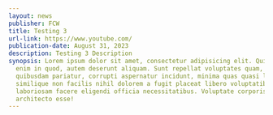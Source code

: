 ```yaml
---
layout: news
publisher: FCW
title: Testing 3
url-link: https://www.youtube.com/
publication-date: August 31, 2023
description: Testing 3 Description
synopsis: Lorem ipsum dolor sit amet, consectetur adipisicing elit. Qui ipsam
  enim in quod, autem deserunt aliquam. Sunt repellat voluptates quam, suscipit
  quibusdam pariatur, corrupti aspernatur incidunt, minima quas quasi laudantium
  similique non facilis nihil dolorem a fugit placeat libero voluptatibus
  laboriosam facere eligendi officia necessitatibus. Voluptate corporis ea
  architecto esse!
---
```

